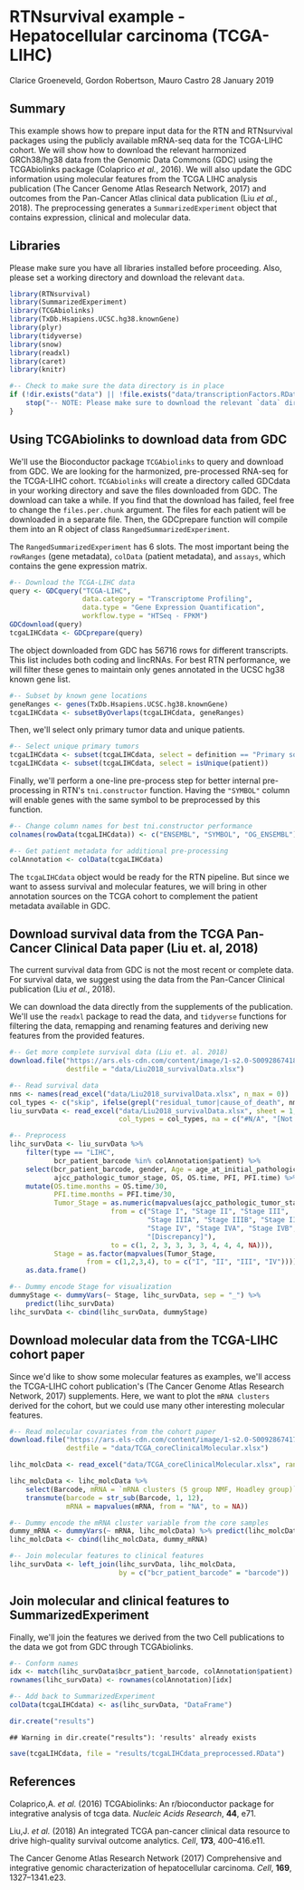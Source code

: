 RTNsurvival example - Hepatocellular carcinoma (TCGA-LIHC)
================
Clarice Groeneveld, Gordon Robertson, Mauro Castro
28 January 2019

Summary
-------

This example shows how to prepare input data for the RTN and RTNsurvival packages using the publicly available mRNA-seq data for the TCGA-LIHC cohort. We will show how to download the relevant harmonized GRCh38/hg38 data from the Genomic Data Commons (GDC) using the TCGAbiolinks package (Colaprico *et al.*, 2016). We will also update the GDC information using molecular features from the TCGA LIHC analysis publication (The Cancer Genome Atlas Research Network, 2017) and outcomes from the Pan-Cancer Atlas clinical data publication (Liu *et al.*, 2018). The preprocessing generates a `SummarizedExperiment` object that contains expression, clinical and molecular data.

Libraries
---------

Please make sure you have all libraries installed before proceeding. Also, please set a working directory and download the relevant `data`.

``` r
library(RTNsurvival)
library(SummarizedExperiment)
library(TCGAbiolinks)
library(TxDb.Hsapiens.UCSC.hg38.knownGene)
library(plyr)
library(tidyverse)
library(snow)
library(readxl)
library(caret)
library(knitr)
```

``` r
#-- Check to make sure the data directory is in place
if (!dir.exists("data") || !file.exists("data/transcriptionFactors.RData")) {
    stop("-- NOTE: Please make sure to download the relevant `data` directory and place it into the working directory.")
}
```

Using TCGAbiolinks to download data from GDC
--------------------------------------------

We'll use the Bioconductor package `TCGAbiolinks` to query and download from GDC. We are looking for the harmonized, pre-processed RNA-seq for the TCGA-LIHC cohort. `TCGAbiolinks` will create a directory called GDCdata in your working directory and save the files downloaded from GDC. The download can take a while. If you find that the download has failed, feel free to change the `files.per.chunk` argument. The files for each patient will be downloaded in a separate file. Then, the GDCprepare function will compile them into an R object of class `RangedSummarizedExperiment`.

The `RangedSummarizedExperiment` has 6 slots. The most important being the `rowRanges` (gene metadata), `colData` (patient metadata), and `assays`, which contains the gene expression matrix.

``` r
#-- Download the TCGA-LIHC data
query <- GDCquery("TCGA-LIHC", 
                  data.category = "Transcriptome Profiling", 
                  data.type = "Gene Expression Quantification",
                  workflow.type = "HTSeq - FPKM")
GDCdownload(query)
tcgaLIHCdata <- GDCprepare(query)
```

The object downloaded from GDC has 56716 rows for different transcripts. This list includes both coding and lincRNAs. For best RTN performance, we will filter these genes to maintain only genes annotated in the UCSC hg38 known gene list.

``` r
#-- Subset by known gene locations
geneRanges <- genes(TxDb.Hsapiens.UCSC.hg38.knownGene)
tcgaLIHCdata <- subsetByOverlaps(tcgaLIHCdata, geneRanges)
```

Then, we'll select only primary tumor data and unique patients.

``` r
#-- Select unique primary tumors
tcgaLIHCdata <- subset(tcgaLIHCdata, select = definition == "Primary solid Tumor")
tcgaLIHCdata <- subset(tcgaLIHCdata, select = isUnique(patient))
```

Finally, we'll perform a one-line pre-process step for better internal pre-processing in RTN's `tni.constructor` function. Having the `"SYMBOL"` column will enable genes with the same symbol to be preprocessed by this function.

``` r
#-- Change column names for best tni.constructor performance
colnames(rowData(tcgaLIHCdata)) <- c("ENSEMBL", "SYMBOL", "OG_ENSEMBL")

#-- Get patient metadata for additional pre-processing
colAnnotation <- colData(tcgaLIHCdata)
```

The `tcgaLIHCdata` object would be ready for the RTN pipeline. But since we want to assess survival and molecular features, we will bring in other annotation sources on the TCGA cohort to complement the patient metadata available in GDC.

Download survival data from the TCGA Pan-Cancer Clinical Data paper (Liu et. al, 2018)
--------------------------------------------------------------------------------------

The current survival data from GDC is not the most recent or complete data. For survival data, we suggest using the data from the Pan-Cancer Clinical publication (Liu *et al.*, 2018).

We can download the data directly from the supplements of the publication. We'll use the `readxl` package to read the data, and `tidyverse` functions for filtering the data, remapping and renaming features and deriving new features from the provided features.

``` r
#-- Get more complete survival data (Liu et. al. 2018)
download.file("https://ars.els-cdn.com/content/image/1-s2.0-S0092867418302290-mmc1.xlsx",
              destfile = "data/Liu2018_survivalData.xlsx")

#-- Read survival data
nms <- names(read_excel("data/Liu2018_survivalData.xlsx", n_max = 0))
col_types <- c("skip", ifelse(grepl("residual_tumor|cause_of_death", nms), "text", "guess"))
liu_survData <- read_excel("data/Liu2018_survivalData.xlsx", sheet = 1, 
                           col_types = col_types, na = c("#N/A", "[Not Available]"))

#-- Preprocess
lihc_survData <- liu_survData %>%
    filter(type == "LIHC", 
           bcr_patient_barcode %in% colAnnotation$patient) %>%
    select(bcr_patient_barcode, gender, Age = age_at_initial_pathologic_diagnosis,
           ajcc_pathologic_tumor_stage, OS, OS.time, PFI, PFI.time) %>%
    mutate(OS.time.months = OS.time/30,
           PFI.time.months = PFI.time/30,
           Tumor_Stage = as.numeric(mapvalues(ajcc_pathologic_tumor_stage, 
                         from = c("Stage I", "Stage II", "Stage III",
                                  "Stage IIIA", "Stage IIIB", "Stage IIIC", 
                                  "Stage IV", "Stage IVA", "Stage IVB",
                                  "[Discrepancy]"),
                         to = c(1, 2, 3, 3, 3, 3, 4, 4, 4, NA))),
           Stage = as.factor(mapvalues(Tumor_Stage,
                   from = c(1,2,3,4), to = c("I", "II", "III", "IV")))) %>%
    as.data.frame()

#-- Dummy encode Stage for visualization
dummyStage <- dummyVars(~ Stage, lihc_survData, sep = "_") %>% 
    predict(lihc_survData)
lihc_survData <- cbind(lihc_survData, dummyStage)
```

Download molecular data from the TCGA-LIHC cohort paper
-------------------------------------------------------

Since we'd like to show some molecular features as examples, we'll access the TCGA-LIHC cohort publication's (The Cancer Genome Atlas Research Network, 2017) supplements. Here, we want to plot the `mRNA clusters` derived for the cohort, but we could use many other interesting molecular features.

``` r
#-- Read molecular covariates from the cohort paper
download.file("https://ars.els-cdn.com/content/image/1-s2.0-S0092867417306396-mmc1.xlsx",
              destfile = "data/TCGA_coreClinicalMolecular.xlsx")

lihc_molcData <- read_excel("data/TCGA_coreClinicalMolecular.xlsx", range = "A4:CT200")

lihc_molcData <- lihc_molcData %>%
    select(Barcode, mRNA = `mRNA clusters (5 group NMF, Hoadley group)`) %>%
    transmute(barcode = str_sub(Barcode, 1, 12),
              mRNA = mapvalues(mRNA, from = "NA", to = NA))

#-- Dummy encode the mRNA cluster variable from the core samples
dummy_mRNA <- dummyVars(~ mRNA, lihc_molcData) %>% predict(lihc_molcData)
lihc_molcData <- cbind(lihc_molcData, dummy_mRNA)

#-- Join molecular features to clinical features
lihc_survData <- left_join(lihc_survData, lihc_molcData, 
                           by = c("bcr_patient_barcode" = "barcode"))
```

Join molecular and clinical features to SummarizedExperiment
------------------------------------------------------------

Finally, we'll join the features we derived from the two Cell publications to the data we got from GDC through TCGAbiolinks.

``` r
#-- Conform names
idx <- match(lihc_survData$bcr_patient_barcode, colAnnotation$patient)
rownames(lihc_survData) <- rownames(colAnnotation)[idx]

#-- Add back to SummarizedExperiment
colData(tcgaLIHCdata) <- as(lihc_survData, "DataFrame")

dir.create("results")
```

    ## Warning in dir.create("results"): 'results' already exists

``` r
save(tcgaLIHCdata, file = "results/tcgaLIHCdata_preprocessed.RData")
```

References
----------

Colaprico,A. *et al.* (2016) TCGAbiolinks: An r/bioconductor package for integrative analysis of tcga data. *Nucleic Acids Research*, **44**, e71.

Liu,J. *et al.* (2018) An integrated TCGA pan-cancer clinical data resource to drive high-quality survival outcome analytics. *Cell*, **173**, 400–416.e11.

The Cancer Genome Atlas Research Network (2017) Comprehensive and integrative genomic characterization of hepatocellular carcinoma. *Cell*, **169**, 1327–1341.e23.
